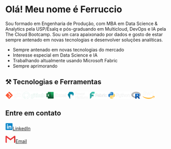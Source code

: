 # Olá! Meu nome é Ferruccio

Sou formado em Engenharia de Produção, com MBA em Data Science & Analytics pela USP/Esalq e pós-graduando em Multicloud, DevOps e IA pela The Cloud Bootcamp. Sou um cara apaixonado por dados e gosto de estar sempre antenado em novas tecnologias e desenvolver soluções analíticas.

 - Sempre antenado em novas tecnologias do mercado
 - Interesse especial em Data Science e IA
 - Trabalhando altualmente usando Microsoft Fabric
 - Sempre aprimorando

## ⚒️ Tecnologias e Ferramentas

![Git](git.png)
![GitHub](github.png)
![Excel](excel.png)
![Power Plataform](pp.png)
![Microsoft Fabric](fabric.png)
![Python](python.png)
![R](r.png)
![AWS](aws.png)

## Entre em contato

![LinkedIn](linkedin.png)[LinkedIn](www.linkedin.com/in/ribeiroferruccio)

![Email](gmail.png)[Email](mailto:ribeiroferruccio@gmail.com)